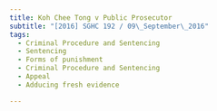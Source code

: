 ```yaml
---
title: Koh Chee Tong v Public Prosecutor 
subtitle: "[2016] SGHC 192 / 09\_September\_2016"
tags:
  - Criminal Procedure and Sentencing
  - Sentencing
  - Forms of punishment
  - Criminal Procedure and Sentencing
  - Appeal
  - Adducing fresh evidence

---
```


